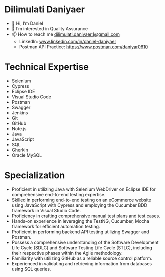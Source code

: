 # Dilimulati Daniyaer
- 👋 Hi, I’m Daniel
- 👀 I’m interested in Quality Assurance
- 📫 How to reach me dilimulati.daniyaer.1@gmail.com
  - LinkedIn: www.linkedin.com/in/daniel-daniyaer
  - Postman API Practice: https://www.postman.com/daniyar0610

 # Technical Expertise
  - Selenium
  - Cypress
  - Eclipse IDE
  - Visual Studio Code
  - Postman
  - Swagger
  - Jenkins
  - Git
  - GitHub
  - Note.js
  - Java
  - JavaScript
  - SQL
  - Gherkin
  - Oracle MySQL

# Specialization
- Proficient in utilizing Java with Selenium WebDriver on Eclipse IDE for comprehensive end-to-end testing expertise.
- Skilled in performing end-to-end testing on an eCommerce website using JavaScript with Cypress and employing the Cucumber BDD framework in Visual Studio Code.
- Proficiency in crafting comprehensive manual test plans and test cases.
- Hands-on experience in leveraging the TestNG, Cucumber, Mocha framework for efficient automation testing.
- Proficient in performing backend API testing utilizing Swagger and Postman.
- Possess a comprehensive understanding of the Software Development Life Cycle (SDLC) and Software Testing Life Cycle (STLC), including their respective phases within the Agile methodology.
- Familiarity with utilizing GitHub as a reliable source control platform.
- Experienced in validating and retrieving information from databases using SQL queries.




<!---
DanielDaniyaer/DanielDaniyaer is a ✨ special ✨ repository because its `README.md` (this file) appears on your GitHub profile.
You can click the Preview link to take a look at your changes.
--->
